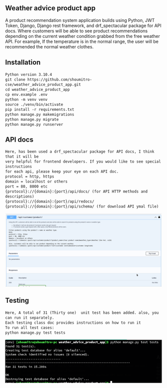 ## Weather advice product app

A product recommendation system application builds using Python, JWT Token,
Django, Django rest framework, and drf_spectacular package for API docs. Where customers 
will be able to see product recommendations depending on the current
weather condition grabbed from the free weather API. For example, 
If the temperature is in the normal range, the user will be 
recommended the normal weather clothes.


## Installation
```
Python version 3.10.4
git clone https://github.com/shoumitro-cse/weather_advice_product_app.git
cd weather_advice_product_app
cp env.example .env
python -m venv venv
source ./venv/bin/activate
pip install -r requirements.txt
python manage.py makemigrations
python manage.py migrate
python manage.py runserver
```

## API docs

```
Here, has been used a drf_spectacular package for API docs, I think that it will be 
very helpful for frontend developers. If you would like to see special instructions 
for each api, please keep your eye on each API doc.
protocol = http, https
domain = localhost or others
port = 80, 8000 etc
{protocol}://{domain}:{port}/api/docs/ (for API HTTP methods and descriptions)
{protocol}://{domain}:{port}/api/redocs/
{protocol}://{domain}:{port}/api/schema/ (for download API ymal file)
```
![](https://github.com/shoumitro-cse/weather_advice_product_app/blob/main/docs/api_doc_image.png?raw=true)

## Testing
```
Here, A total of 31 (Thirty one)  unit test has been added. also, you can run it separately. 
Each testing class doc provides instructions on how to run it
To run all test cases:
python manage.py test tests
```

![](https://github.com/shoumitro-cse/weather_advice_product_app/blob/main/docs/test_image.png?raw=true)



